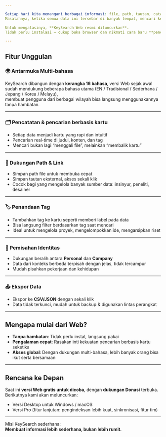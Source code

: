 ```yaml
---

Setiap hari kita menangani berbagai informasi: file, path, tautan, catatan, daftar tugas.  
Masalahnya, ketika semua data ini tersebar di banyak tempat, mencari kembali dengan cepat selalu menghabiskan waktu.  

Untuk mengatasinya, **KeySearch Web resmi diluncurkan**.  
Tidak perlu instalasi — cukup buka browser dan nikmati cara baru **pencarian berbasis kartu**.  

---
```


## Fitur Unggulan

### 🌍 Antarmuka Multi-bahasa
KeySearch dibangun dengan **kerangka 16 bahasa**, versi Web sejak awal sudah mendukung beberapa bahasa utama (EN / Tradisional / Sederhana / Jepang / Korea / Melayu),  
membuat pengguna dari berbagai wilayah bisa langsung menggunakannya tanpa hambatan.  

---

### 🗂️ Pencatatan & pencarian berbasis kartu
- Setiap data menjadi kartu yang rapi dan intuitif  
- Pencarian real-time di judul, konten, dan tag  
- Mencari bukan lagi “menggali file”, melainkan “membalik kartu”  

---

### 🔗 Dukungan Path & Link
- Simpan path file untuk membuka cepat  
- Simpan tautan eksternal, akses sekali klik  
- Cocok bagi yang mengelola banyak sumber data: insinyur, peneliti, desainer  

---

### 🏷️ Penandaan Tag
- Tambahkan tag ke kartu seperti memberi label pada data  
- Bisa langsung filter berdasarkan tag saat mencari  
- Ideal untuk mengelola proyek, mengelompokkan ide, mengarsipkan riset  

---

### 👤 Pemisahan Identitas
- Dukungan beralih antara **Personal** dan **Company**  
- Data dari konteks berbeda terpisah dengan jelas, tidak tercampur  
- Mudah pisahkan pekerjaan dan kehidupan  

---

### 📤 Ekspor Data
- Ekspor ke **CSV/JSON** dengan sekali klik  
- Data tidak terkunci, mudah untuk backup & digunakan lintas perangkat  

---

## Mengapa mulai dari Web?

- **Tanpa hambatan**: Tidak perlu instal, langsung pakai  
- **Pengalaman cepat**: Rasakan inti kekuatan pencarian berbasis kartu seketika  
- **Akses global**: Dengan dukungan multi-bahasa, lebih banyak orang bisa ikut serta bersamaan  

---

## Rencana ke Depan

Saat ini **versi Web gratis untuk dicoba**, dengan **dukungan Donasi** terbuka.  
Berikutnya kami akan meluncurkan:  

- Versi Desktop untuk Windows / macOS  
- Versi Pro (fitur lanjutan: pengindeksan lebih kuat, sinkronisasi, fitur tim)  

---

Misi KeySearch sederhana:  
**Membuat informasi lebih sederhana, bukan lebih rumit.**
